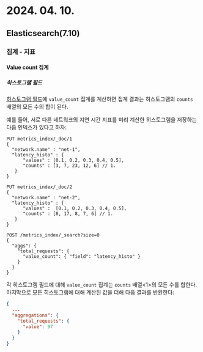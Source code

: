 # 2024. 04. 10.

## Elasticsearch(7.10)

### 집계 - 지표

#### Value count 집계

##### 히스토그램 필드

[히스토그램 필드][type-histogram]에 `value_count` 집계를 계산하면 집계 결과는 히스토그램의 `counts` 배열의 모든 수의 합이 된다.

예를 들어, 서로 다른 네트워크의 지연 시간 지표를 미리 계산한 히스토그램을 저장하는 다음 인덱스가 있다고 하자:

```http
PUT metrics_index/_doc/1
{
  "network.name" : "net-1",
  "latency_histo" : {
      "values" : [0.1, 0.2, 0.3, 0.4, 0.5],
      "counts" : [3, 7, 23, 12, 6] // 1.
   }
}

PUT metrics_index/_doc/2
{
  "network.name" : "net-2",
  "latency_histo" : {
      "values" :  [0.1, 0.2, 0.3, 0.4, 0.5],
      "counts" : [8, 17, 8, 7, 6] // 1.
   }
}

POST /metrics_index/_search?size=0
{
  "aggs": {
    "total_requests": {
      "value_count": { "field": "latency_histo" }
    }
  }
}
```

각 히스토그램 필드에 대해 `value_count` 집계는 `counts` 배열<1>의 모든 수를 합한다. 마지막으로 모든 히스토그램에 대해 계산된 값을 더해 다음 결과를 반환한다:

```json
{
  ...
  "aggregations": {
    "total_requests": {
      "value": 97
    }
  }
}
```



[type-histogram]: https://www.elastic.co/guide/en/elasticsearch/reference/7.10/histogram.html